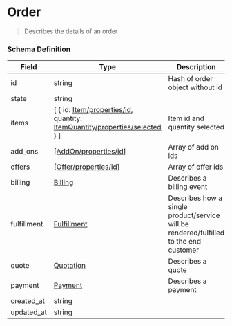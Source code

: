 Order
===
>Describes the details of an order

### Schema Definition

|**Field**|**Type**|**Description**|
|---------|--------|---------------|
|id|string|Hash of order object without id
|state|string|
|items|[ { id: [Item/properties/id](/Core/01_Transaction%20Layer%20Specification/Latest/Schema%20Reference/item), quantity: [ItemQuantity/properties/selected](/Core/01_Transaction%20Layer%20Specification/Latest/Schema%20Reference/itemquantity) } ] | Item id and quantity selected
|add_ons|[[AddOn/properties/id](/Core/01_Transaction%20Layer%20Specification/Latest/Schema%20Reference/[addon)]| Array of add on ids
|offers|[[Offer/properties/id](/Core/01_Transaction%20Layer%20Specification/Latest/Schema%20Reference/[offer)]| Array of offer ids
|billing|[Billing](/Core/01_Transaction%20Layer%20Specification/Latest/Schema%20Reference/billing)|Describes a billing event
|fulfillment|[Fulfillment](/Core/01_Transaction%20Layer%20Specification/Latest/Schema%20Reference/fulfillment)|Describes how a single product/service will be rendered/fulfilled to the end customer
|quote|[Quotation](/Core/01_Transaction%20Layer%20Specification/Latest/Schema%20Reference/quotation)|Describes a quote
|payment|[Payment](/Core/01_Transaction%20Layer%20Specification/Latest/Schema%20Reference/payment)|Describes a payment
|created_at|string|
|updated_at|string|

